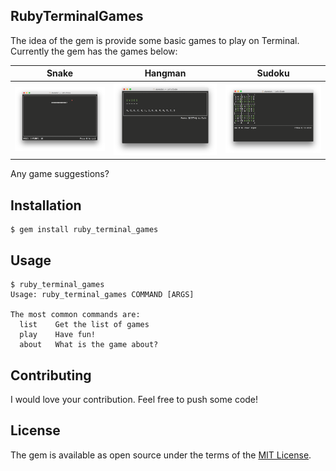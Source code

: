 ## RubyTerminalGames

The idea of the gem is provide some basic games  to play on Terminal. Currently the gem has the games below:

| Snake | Hangman | Sudoku |
| ------------- | ------------- | ------ |
| ![Snake](https://raw.githubusercontent.com/alvesdan/ruby_terminal_games/master/images/Snake.png) | ![Hangman](https://raw.githubusercontent.com/alvesdan/ruby_terminal_games/master/images/Hangman.png)  | ![Sudoku](https://raw.githubusercontent.com/alvesdan/ruby_terminal_games/master/images/Sudoku.png) |

Any game suggestions?

## Installation

    $ gem install ruby_terminal_games

## Usage

```shell
$ ruby_terminal_games
Usage: ruby_terminal_games COMMAND [ARGS]

The most common commands are:
  list    Get the list of games
  play    Have fun!
  about   What is the game about?
```

## Contributing

I would love your contribution. Feel free to push some code!


## License

The gem is available as open source under the terms of the [MIT License](http://opensource.org/licenses/MIT).

